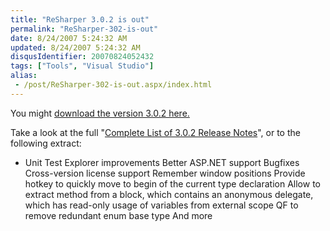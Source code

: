```yaml
---
title: "ReSharper 3.0.2 is out"
permalink: "ReSharper-302-is-out"
date: 8/24/2007 5:24:32 AM
updated: 8/24/2007 5:24:32 AM
disqusIdentifier: 20070824052432
tags: ["Tools", "Visual Studio"]
alias:
 - /post/ReSharper-302-is-out.aspx/index.html
---
```

You might [download the version 3.0.2 here.](http://www.jetbrains.com/resharper/download/index.html)

Take a look at the full "[Complete List of 3.0.2 Release Notes](http://www.jetbrains.com/resharper/releaseNotes302.html)", or to the following extract:
<!-- more -->

*   Unit Test Explorer improvements  Better ASP.NET support  Bugfixes  Cross-version license support  Remember window positions  Provide hotkey to quickly move to begin of the current type declaration  Allow to extract method from a block, which contains an anonymous delegate, which has read-only usage of variables from external scope  QF to remove redundant enum base type  And more 
